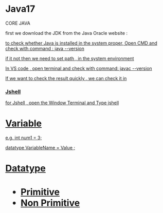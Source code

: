 # Java17

CORE JAVA

<p>first we download the JDK from the Java Oracle website :<a href="https://www.oracle.com/in/java/technologies/downloads/#java21"> </p>
<p> to check whether Java is installed in the system proper, Open CMD and check with command : java --version </p>
<p>if it not then we need to set path , in the system environment </p>

<p>In VS code , open terminal and check with command: javac --version <p>

<p>If we want to check the result quickly , we can check it in <h3>Jshell</h3></p>
<p>for Jshell , open the Window Terminal and Type jshell</p>

<h1> Variable </h1>
<p>e.g. int num1 = 3;</p>
<p> datatype VariableName =  Value ; </p>

<h1>Datatype<h1>
<ul>
    <li>Primitive</li>
    <li>Non Primitive</li>
</ul>
